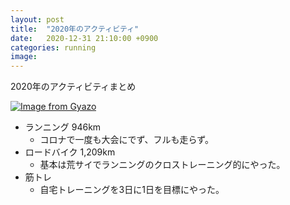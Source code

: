 ```yaml
---
layout: post
title:  "2020年のアクティビティ"
date:   2020-12-31 21:10:00 +0900
categories: running
image: 
---
```

2020年のアクティビティまとめ


[![Image from Gyazo](https://i.gyazo.com/aed867426c04abe669594a0546e576c3.png)](https://gyazo.com/aed867426c04abe669594a0546e576c3)<br/>

- ランニング 946km
    - コロナで一度も大会にでず、フルも走らず。
- ロードバイク 1,209km
    - 基本は荒サイでランニングのクロストレーニング的にやった。
- 筋トレ
    - 自宅トレーニングを3日に1日を目標にやった。

